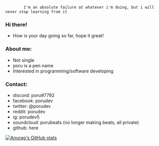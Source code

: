             I'm an absolute failure at whatever i'm doing, but i will never stop learning from it

### Hi there!
- How is your day going so far, hope it great!

### About me:
- Not single
- poru is a pen name
- Interested in programming/software developing

### Contact:
- discord: poru#7792
- facebook: porudev
- twitter: @porudev
- reddit: porudev
- ig: porudev5
- soundcloud: porubeats (no longer making beats, all private)
- github: here

[![Anurag's GitHub stats](https://github-readme-stats.vercel.app/api?username=porudev&custom_title=My%20GitHub%27s%20Stats&count_private=true&include_all_commits=true&show_icons=true&theme=nord)](https://github.com/anuraghazra/github-readme-stats)
